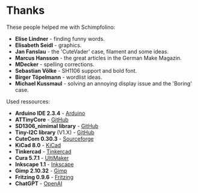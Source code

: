 # Thanks

These people helped me with Schimpfolino:
 - **Elise Lindner** - finding funny words.
 - **Elisabeth Seidl** - graphics. 
 - **Jan Fanslau** - the 'CuteVader' case, filament and some ideas.
 - **Marcus Hansson** - the great articles in the German Make Magazin.
 - **MDecker** - spelling corrections.
 - **Sebastian Völke** - SH1106 support and bold font.
 - **Birger Töpelmann** - wordlist ideas.
 - **Michael Kussmaul** - solving an annoying display issue and the 'Boring' case.  
  
Used ressources:  
  
- **Arduino IDE 2.3.4** - [Arduino](http://www.arduino.cc)  
- **ATTinyCore** - [GitHub](https://github.com/SpenceKonde/ATTinyCore)
- **SD1306_nimimal library** - [GitHub](https://github.com/kirknorthrop/SSD1306_minimal)
- **Tiny-I2C library** (V1.X) - [GitHub](https://github.com/technoblogy/tiny-i2c)  
- **CuteCom 0.30.3** - [Sourceforge](https://cutecom.sourceforge.net/)
- **KiCad 8.0** - [KiCad](https://www.kicad.org)
- **Tinkercad** - [Tinkercad](https://www.tinkercad.com)
- **Cura 5.7.1** - [UltiMaker](https://ultimaker.com/de/software/ultimaker-cura)
- **Inkscape 1.1** - [Inkscape](https://inkscape.org)
- **Gimp 2.10.32** - [Gimp](https://www.gimp.org)
- **Fritzing 0.9.6** - [Fritzing](https://fritzing.org)  
- **ChatGPT** - [OpenAI](https://chatopenai.de/)  
